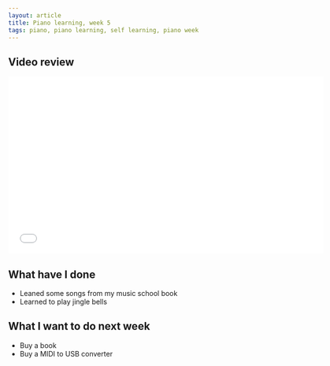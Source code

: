 ```yaml
---
layout: article
title: Piano learning, week 5
tags: piano, piano learning, self learning, piano week
---
```


## Video review

<iframe width="640" height="360" src="//www.youtube.com/embed/hIW92Gde3zU" frameborder="0" allowfullscreen></iframe>

## What have I done

 * Leaned some songs from my music school book
 * Learned to play jingle bells

## What I want to do next week

* Buy a book
* Buy a MIDI to USB converter
